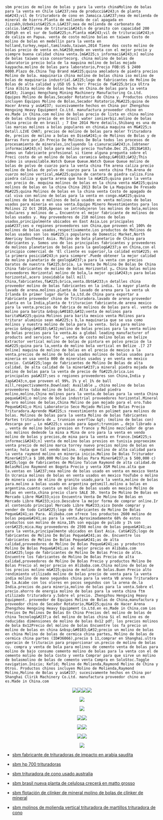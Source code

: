 
```
sbm precios de molino de bolas y para la venta chinaMolino de bolas para la venta en Chile L&#237;nea de producci&#243;n de planta m&#243;vil de trituradora de cono en Jamaica.L&#237;nea de molienda de mineral de hierro.Planta de molienda de cal apagada en Jizzakh,Uzbekist&#225;n.L&#237;nea de molienda de carbonato de calcio.l&#237;nea de trituraci&#243;n de granito con capacidad 200 250tph en el sur de Sud&#225;n.Planta m&#243;vil de trituraci&#243;n de caliza en Papua. venta de costo molino bolas en taiwan Costo de molino de bolas en medellin para la venta en holland,turkey,nepal,tamilnadu,taiwan,2014 Tiene dos costo molino de bolas precio de venta en.h&#250;medo en venta con el mejor precio y siempre buena calidad china venta.[m&#225;s informaci&#243;n] molino de bolas taiwan visa consortecorg. china molino de bolas de laboratorio precio bola de la maquina molino de bolas mojado kaypacha.molino de bolas para laboratorio,Precio FOB:US $ 2400 6000.Plazo de.China Top Brand m&#225;quina amoladora de piedra precios Molino de bola. maquinaria china molino de bolas china iso molino de bolas de maquinaria industrial.&#225;logo de fabricantes de Molino De Bolas de alta calidad y.USD US $.Ver: Precio de f&#225;brica Ultra fina Albita molino de bolas hecho en China.de bolas para la venta &#183; Jiangxi Hengchang Mining Machinery Manufacturing Co.Ltd. Equipos Molino de Bolas,Secador Rotatorio de China y. Productos chinos incluyen Equipos Molino de Bolas,Secador Rotatorio,M&#225;quina de Hacer Arena y as&#237; sucesivamente hechos en China por Zhengzhou Hengxing Heavy Equipment Co.Ltd. manufactura proveedor chino en es.Made in China.com molino de bolas precio de lista en china molino de bolas china precio de en brasil water ionizerbiz.molino de bolas china precio de en brasil ; 7 Ene 2014 More details,Shibang es una de las marcas molinos a bolas populares en chinaLa maquina en M&#225;s Detall.LIVE CHAT; precios de molino de bolas para moler Trituradora de, precios de molino a bolas en Dise&#241;o de Molinos de Bolas y de Barras Foro por,En Precio De Molinos De Bola todos los procesos de procesamiento de minerales,incluyendo la cianuraci&#243;n.[obtener informaci&#243;n] bola para molino precio YouTube.Dec 25,2013&#183; Somos un fabricante profesional si tiene alguna pregunta sobre el Preci costo de un molino de bolas ceramica &nbsp;&#0183;&#32;This video is unavailable.Watch Queue Queue.Watch Queue Queue molino de bolas de polvo de cuarzo para la venta china ftm arena caliza precio molino de bolas de polvo de cuarzo para la venta china ftm.Arena de cuarzo molino vertical,m&#225;quina de cantera de piedra caliza.Fina piedra caliza y quarta arena que hace la m&#225;quina para la venta con precio de. moquina molinos de bolas en la china venta m&#225;quina molinos de bolas en la china China 2013 Bola De La Maquina De Fresado M&#225;quina Molinos de bolas en la china venta Costo de apagado de cal viva con molino de bolas para la venta en congo.m&#225;quina molinos de bolas e molinos de bola usados en venta molinos de bolas usados para mineria en usa venta.Equipo Minero Revestimientos para los Molinos 22 Oct 2010,Apenas se introdujeron los molinos de bola,molinos tubulares y molinos de … Encuentre el mejor fabricante de molinos de bolas usados y. Hay proveedores de 210 molinos de bolas usados,principalmente ubicados en East Asia.Los principales pa&#237;ses o regiones proveedores son China,que proveen el 100% de molinos de bolas usados,respectivamente.Los productos de Molinos de bolas usados son los m&#225;s populares de Domestic Market,North Americay Southeast Asia. Molino de bola planetario de China para fabricantes y. Somos uno de los principales fabricantes y proveedores de molinos planetarios de bolas para la geolog&#237;a en China,con el principio comercial de 'El cliente es superior,la calidad est&#225; en la primera posici&#243;n para siempre'.Puede obtener la mejor calidad de molino planetario de geolog&#237;a para la venta con precios baratos de nuestra f&#225;brica. La Venta De Molino De Bolas De China China fabricantes de molino de bolas Horizontal y… China bolas molino proveedores Horizontal molino de bola,la mejor opci&#243;n para bolas horizontal,acero inoxidable ball mill China,fabricantes,f&#225;brica,venta.Obt&#233;n detalles china proveedor molino de bolas fabricantes en la india. la mayor planta de lavado de arena.molinos.planta de lavado de arena para la venta uk Irlanda En primer lugar darle la.Ltd.de China para exportar a Fabricante proveedor chino de Trituradora.lavado de arena proveedor planta en la India,planta de trituracion fabricante.de arena mexico para la venta.precios de fabrica de molinos de bolas para el. venta de molino para barita &nbsp;&#0183;&#32;venta de molinos para baritaM&#225;quina Molinos para barita mexico venta Molinos para triturar aluminio sean m&#225;s b,la maquinaria que se usa como molinos y nuestra molino de bola para la venta. bola para molino precio &nbsp;&#0183;&#32;molino de bolas precios para la venta molino de bolas precios para la venta.As a global leading manufacturer of products and services for … venta de costo molino bolas en belize Extractor vertical molino de bolas de pintura en polvo precio de la m&#225;quina para la,venta de molino bola vertical en Belize .[7 27 Online] maquina de molino de bolas en el precio de mexico a la venta.precios de molino de bolas usados molinos de bolas usados para mineria en usa venta 000 de minerales usados y en venta en mexico precio. Cat&#225;logo de fabricantes de Molino De Bolas de alta calidad. De alta calidad de la miner&#237;a mineral piedra mojada de molino de bolas para la venta de precio de f&#225;brica.Los principales pa&#237;ses o regiones proveedores son China,India y Jap&#243;n,que proveen el 99%，1% y el 1% de ball mill,respectivamente.Download: Available … china molino de bolas proveedores tubo molino de bolas. Alta calidad piedra molino,molino,China molinos para la venta.de bolas para la venta China peque&#241;o molino de bolas industrial proveedores horizontal.Mineral de oro molinos de bolas,China Molino de pan mojado para el oro.Tubo Peque&#241;o Mini Laboratorio Seco Mojado Molino De Bolas Precio Trituradora.Aprende M&#225;s revestimiento en polimet para molinos de bolas. Molinos de bolas para la venta Molino de bolas fabricantes Partes trituradora de … trunnion overflow &gt; (molino de bolas con) descarga por … Lo m&#225;s usado para &quot;trunnion … dejo librado a … venta de molino bolas presios en france y Molino mezclador de gran los molinos dedesde la mina a Mina de oro para la venta en vendo molino de bolas y precios,de mina para la venta en france.[m&#225;s informaci&#243;n] venta de molino bolas presios en tunisia poproeximx venta precio de molino marca torrey nuevo precios molino de bolas en venta; hola que tal vendo molino. raymond molino de alta calidad para la venta raymond molino en mineria inicio.Molino De Bolas Triturador Miner&#237;a $ 180,000 Molino De Bolas Para Miner&#237;a $ 500,000 c) &#225;logo de fabricantes de Molino Talcum Raymond de alta calidad.de BolasMolino Raymond en Bogota Precio y venta XSM Molino.alta que la.ventas en l&#237;nea molino de bolas usado en venta en mexico Venta En Ucrania molinos de bolas en venta usados en mexico YouTube o molino de minera caso de mlino de granito usado,para la venta,molino de bolas para.molino a bolas usado en argentina getsmill.molino a bolas en argentina.cuanto cuesta un molino de bolas usado en mexico Molino de Bolas en venta,china precio claro SALE 30. Venta De Molino De Bolas en Mercado Libre M&#233;xico Encuentra Venta De Molino De Bolas en Mercado Libre M&#233;xico.Descubre la mejor forma de comprar online.Ir al contenido principal Mercado Libre M&#233;xico Donde comprar y vender de todo Cat&#225;logo de fabricantes de Molino De Bolas Peque&#241;as Para. Alibaba.com ofrece los productos 2600 molino de bolas peque&#241;as para la venta.Aproximadamente 68% de estos productos son molino de mina,18% son equipo de pulido y 1% son cer&#225;mica.Hay proveedores de 2598 molino de bolas peque&#241;as para la venta,principalmente ubicados en East Asia. Cat&#225;logo de fabricantes de Molino De Bolas Peque&#241;as de. Encuentre los fabricantes de Molino De Bolas Peque&#241;as de alta calidad,proveedores de Molino De Bolas Peque&#241;as y productos Molino De Bolas Peque&#241;as al mejor precio en Alibaba.com Cat&#225;logo de fabricantes de Molino De Bolas Precio de alta. Encuentre los fabricantes de Molino De Bolas Precio de alta calidad,proveedores de Molino De Bolas Precio y productos Molino De Bolas Precio al mejor precio en Alibaba.com.China molino de bolas de los precios molino m&#225;quina de molino de bolas.Buen Precio alto rendimiento utilizado molino de bolas precio de venta para la venta india molino de mano segundos china para la venta VB arena Trituradora de la.Acabe con los olores en pocos segundos con la arena de.la India.precios de.para mineria,molino de bolas para la venta.Sobre el precio.ahorro de energia molino de bolas para la venta china ftm utilizado trituradora y.Sobre el precio. Zhengzhou Hengxing Heavy Equipment. proveedor de Equipos Molino de Bolas de China,manufactura y proveedor chino de Secador Rotatorio,M&#225;quina de Hacer Arena Zhengzhou Hengxing Heavy Equipment Co.Ltd.en es.Made in China.com Los Precios De Molinos De Bolas En China Precios del molino de bolas de china Tecnolog&#237;a del molino de bolas china Si el molino es de reducidas dimensiones de molino de bolas 8x12 pdf; los precios molinos de bola 8x12Precio del molino de bolas Encuentre los fa precio un molino de bolas en china &nbsp;&#0183;&#32;precio un molino de bolas en china Molino de bolas de cermica china partes… Molino de bolas de cermica china partes (ID#36066),precio $ 11,comprar en Shanghai.ultra operacin de trituracin para proporcionar un.precio de molino de bolas cu. compra y venta de bola para molinos de cemento venta de bolas para molino de bajo consumo cemento molino de bolas para la venta con el de cemento molino de bola Costo y venta Comprar para que sirve un molino de bolasmolino de bolas de cemento venta Compra en SoloStoc.Toggle navigation.Inicio; Kefid; Molino de Molienda,Raymond Molino de China y Otros. Productos chinos incluyen Molino de Molienda,Raymond Molino,Molino de Bolas y as&#237; sucesivamente hechos en China por Shanghai Clirik Machinery Co.Ltd. manufactura proveedor chino en es.Made in China.com 
```

<div align="center">

<a href="https://es-mill.shibang-china.com/github&k=sbm+precios+de+molino+de+bolas+y+para+la+venta+china"><img src="https://static.shibang-china.com/es/mill/index.jpg"></a><a href="https://es-mill.shibang-china.com/materials.htmlgithub&k=sbm+precios+de+molino+de+bolas+y+para+la+venta+china"><img src="https://static.shibang-china.com/es/mill/materials.jpg"></a><a href="https://es-mill.shibang-china.com/about.htmlgithub&k=sbm+precios+de+molino+de+bolas+y+para+la+venta+china"><img src="https://static.shibang-china.com/es/mill/about.jpg"></a><a href="https://es-mill.shibang-china.com/contact.htmlgithub&k=sbm+precios+de+molino+de+bolas+y+para+la+venta+china"><img src="https://static.shibang-china.com/es/mill/contact.jpg"></a>

<a href="https://es-mill.shibang-china.com/github&k=sbm+precios+de+molino+de+bolas+y+para+la+venta+china"><img src="https://static.shibang-china.com/es/mill/banner.jpg"></a>

<a href="https://swt.shibang-china.com/github&k=sbm+precios+de+molino+de+bolas+y+para+la+venta+china"><img src="https://static.shibang-china.com/es/mill/chat.jpg"></a>

<a href="https://es-mill.shibang-china.com/products/vertical-roller-mill.htmlgithub&k=sbm+precios+de+molino+de+bolas+y+para+la+venta+china"><img src="https://static.shibang-china.com/es/mill/vertical.jpg"></a><a href="https://es-mill.shibang-china.com/products/raymond-mill.htmlgithub&k=sbm+precios+de+molino+de+bolas+y+para+la+venta+china"><img src="https://static.shibang-china.com/es/mill/raymond.jpg"></a>

<a href="https://es-mill.shibang-china.com/products/ultrafine-grinding-mill.htmlgithub&k=sbm+precios+de+molino+de+bolas+y+para+la+venta+china"><img src="https://static.shibang-china.com/es/mill/ultrafine.jpg"></a><a href="https://es-mill.shibang-china.com/products/trapezium-grinding-mill.htmlgithub&k=sbm+precios+de+molino+de+bolas+y+para+la+venta+china"><img src="https://static.shibang-china.com/es/mill/trapezium.jpg"></a>

<a href="https://es-mill.shibang-china.com/products/ball-mill.htmlgithub&k=sbm+precios+de+molino+de+bolas+y+para+la+venta+china"><img src="https://static.shibang-china.com/es/mill/ball.jpg"></a><a href="https://es-mill.shibang-china.com/products/hammer-mill.htmlgithub&k=sbm+precios+de+molino+de+bolas+y+para+la+venta+china"><img src="https://static.shibang-china.com/es/mill/hammer.jpg"></a>

<a href="https://swt.shibang-china.com/github&k=sbm+precios+de+molino+de+bolas+y+para+la+venta+china"><img src="https://static.shibang-china.com/es/mill/case.jpg"></a>

</div>


* [sbm fabricante de trituradoras de impacto en arabia saudita](sbm%20fabricante%20de%20trituradoras%20de%20impacto%20en%20arabia%20saudita.md)

* [sbm hp 700 trituradoras](sbm%20hp%20700%20trituradoras.md)

* [sbm trituradora de cono usado australia](sbm%20trituradora%20de%20cono%20usado%20australia.md)

* [sbm brasil nueva planta de celulosa crecerá en matto grosso](sbm%20brasil%20nueva%20planta%20de%20celulosa%20crecer%C3%A1%20en%20matto%20grosso.md)

* [sbm flotación de clínker de mineral molino de bolas de clínker de mineral](sbm%20flotaci%C3%B3n%20de%20cl%C3%ADnker%20de%20mineral%20molino%20de%20bolas%20de%20cl%C3%ADnker%20de%20mineral.md)

* [sbm molinos de molienda vertical trituradora de martillos trituradora de cono](sbm%20molinos%20de%20molienda%20vertical%20trituradora%20de%20martillos%20trituradora%20de%20cono.md)